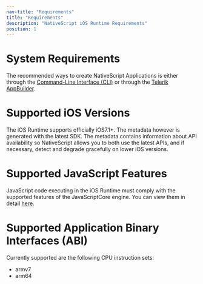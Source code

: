 ```yaml
---
nav-title: "Requirements"
title: "Requirements"
description: "NativeScript iOS Runtime Requirements"
position: 1
---
```


# System Requirements
The recommended ways to create NativeScript Applications is either through the [Command-Line Interface (CLI)](https://github.com/NativeScript/nativescript-cli) or through the [Telerik AppBuilder](http://www.telerik.com/appbuilder).

# Supported iOS Versions
The iOS Runtime supports officially iOS7.1+. The metadata however is generated with the latest SDK. The metadata contains information about API availability so NativeScript allows you to both use the latest APIs, and if necessary, detect and degrade gracefully on lower iOS versions.

# Supported JavaScript Features
JavaScript code executing in the iOS Runtime must comply with the supported features of the JavaScriptCore engine. You can view them in detail [here](https://github.com/NativeScript/webkit/blob/v1.5.1/Source/JavaScriptCore/features.json).

# Supported Application Binary Interfaces (ABI)
Currently supported are the following CPU instruction sets:
 - armv7
 - arm64
